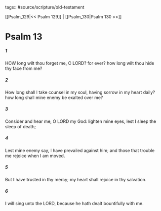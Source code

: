 tags:: #source/scripture/old-testament

[[Psalm_129|<< Psalm 129]] | [[Psalm_130|Psalm 130 >>]]

# Psalm 13

##### 1

HOW long wilt thou forget me, O LORD? for ever? how long wilt thou hide thy face from me?

##### 2

How long shall I take counsel in my soul, having sorrow in my heart daily? how long shall mine enemy be exalted over me?

##### 3

Consider and hear me, O LORD my God: lighten mine eyes, lest I sleep the sleep of death;

##### 4

Lest mine enemy say, I have prevailed against him; and those that trouble me rejoice when I am moved.

##### 5

But I have trusted in thy mercy; my heart shall rejoice in thy salvation.

##### 6

I will sing unto the LORD, because he hath dealt bountifully with me.
